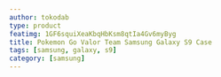 ```yaml
---
author: tokodab
type: product
featimg: 1GF6squiXeaKbqHbKsm8qtIa4Gv6myByg
title: Pokemon Go Valor Team Samsung Galaxy S9 Case
tags: [samsung, galaxy, s9]
category: [samsung]
---
```

